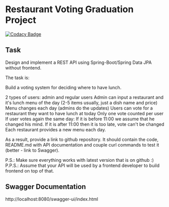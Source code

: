 # Restaurant Voting Graduation Project
[![Codacy Badge](https://app.codacy.com/project/badge/Grade/00c51a6d85b0478aa0bd37ee05e4a6e2)](https://app.codacy.com/gh/Dnoil/restaurant-voting-graduation-project/dashboard?utm_source=gh&utm_medium=referral&utm_content=&utm_campaign=Badge_grade)

## Task

Design and implement a REST API using Spring-Boot/Spring Data JPA without frontend.

The task is:

Build a voting system for deciding where to have lunch.

2 types of users: admin and regular users
Admin can input a restaurant and it's lunch menu of the day (2-5 items usually, just a dish name and price)
Menu changes each day (admins do the updates)
Users can vote for a restaurant they want to have lunch at today
Only one vote counted per user
If user votes again the same day:
If it is before 11:00 we assume that he changed his mind.
If it is after 11:00 then it is too late, vote can't be changed
Each restaurant provides a new menu each day.

As a result, provide a link to github repository. It should contain the code, README.md with API documentation and couple curl commands to test it (better - link to Swagger).

P.S.: Make sure everything works with latest version that is on github :)
P.P.S.: Assume that your API will be used by a frontend developer to build frontend on top of that.

## Swagger Documentation
http://localhost:8080/swagger-ui/index.html